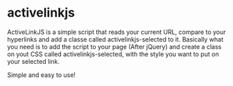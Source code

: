 activelinkjs
============

ActiveLinkJS is a simple script that reads your current URL, compare to your hyperlinks and add a classe called activelinkjs-selected to it.
Basically what you need is to add the script to your page (After jQuery) and create a class on yout CSS called activelinkjs-selected, with the style you want to put
on your selected link.

Simple and easy to use!

